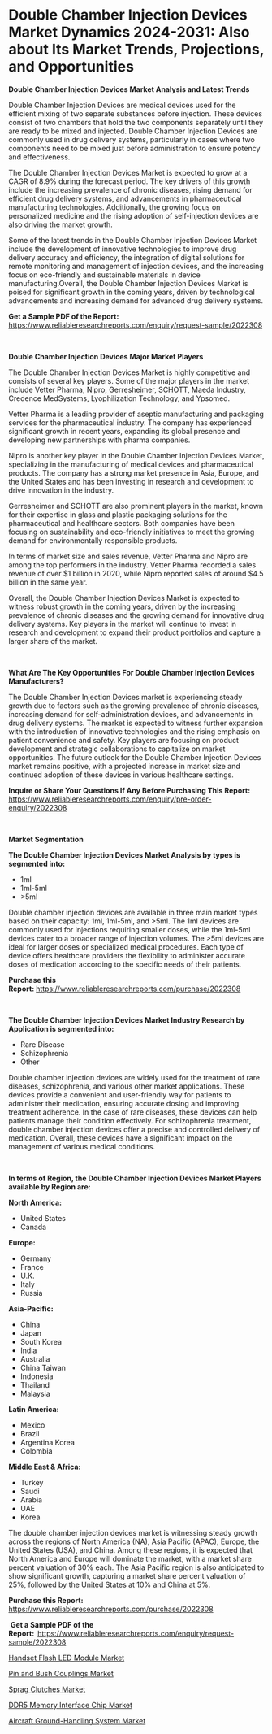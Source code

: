 <p><h1>Double Chamber Injection Devices Market Dynamics 2024-2031: Also about Its Market Trends, Projections, and Opportunities</h1></p><p><strong>Double Chamber Injection Devices Market Analysis and Latest Trends</strong></p>
<p><p>Double Chamber Injection Devices are medical devices used for the efficient mixing of two separate substances before injection. These devices consist of two chambers that hold the two components separately until they are ready to be mixed and injected. Double Chamber Injection Devices are commonly used in drug delivery systems, particularly in cases where two components need to be mixed just before administration to ensure potency and effectiveness.</p><p>The Double Chamber Injection Devices Market is expected to grow at a CAGR of 8.9% during the forecast period. The key drivers of this growth include the increasing prevalence of chronic diseases, rising demand for efficient drug delivery systems, and advancements in pharmaceutical manufacturing technologies. Additionally, the growing focus on personalized medicine and the rising adoption of self-injection devices are also driving the market growth.</p><p>Some of the latest trends in the Double Chamber Injection Devices Market include the development of innovative technologies to improve drug delivery accuracy and efficiency, the integration of digital solutions for remote monitoring and management of injection devices, and the increasing focus on eco-friendly and sustainable materials in device manufacturing.Overall, the Double Chamber Injection Devices Market is poised for significant growth in the coming years, driven by technological advancements and increasing demand for advanced drug delivery systems.</p></p>
<p><strong>Get a Sample PDF of the Report:&nbsp;</strong> <a href="https://www.reliableresearchreports.com/enquiry/request-sample/2022308">https://www.reliableresearchreports.com/enquiry/request-sample/2022308</a></p>
<p>&nbsp;</p>
<p><strong>Double Chamber Injection Devices Major Market Players</strong></p>
<p><p>The Double Chamber Injection Devices Market is highly competitive and consists of several key players. Some of the major players in the market include Vetter Pharma, Nipro, Gerresheimer, SCHOTT, Maeda Industry, Credence MedSystems, Lyophilization Technology, and Ypsomed.</p><p>Vetter Pharma is a leading provider of aseptic manufacturing and packaging services for the pharmaceutical industry. The company has experienced significant growth in recent years, expanding its global presence and developing new partnerships with pharma companies.</p><p>Nipro is another key player in the Double Chamber Injection Devices Market, specializing in the manufacturing of medical devices and pharmaceutical products. The company has a strong market presence in Asia, Europe, and the United States and has been investing in research and development to drive innovation in the industry.</p><p>Gerresheimer and SCHOTT are also prominent players in the market, known for their expertise in glass and plastic packaging solutions for the pharmaceutical and healthcare sectors. Both companies have been focusing on sustainability and eco-friendly initiatives to meet the growing demand for environmentally responsible products.</p><p>In terms of market size and sales revenue, Vetter Pharma and Nipro are among the top performers in the industry. Vetter Pharma recorded a sales revenue of over $1 billion in 2020, while Nipro reported sales of around $4.5 billion in the same year.</p><p>Overall, the Double Chamber Injection Devices Market is expected to witness robust growth in the coming years, driven by the increasing prevalence of chronic diseases and the growing demand for innovative drug delivery systems. Key players in the market will continue to invest in research and development to expand their product portfolios and capture a larger share of the market.</p></p>
<p>&nbsp;</p>
<p><strong>What Are The Key Opportunities For Double Chamber Injection Devices Manufacturers?</strong></p>
<p><p>The Double Chamber Injection Devices market is experiencing steady growth due to factors such as the growing prevalence of chronic diseases, increasing demand for self-administration devices, and advancements in drug delivery systems. The market is expected to witness further expansion with the introduction of innovative technologies and the rising emphasis on patient convenience and safety. Key players are focusing on product development and strategic collaborations to capitalize on market opportunities. The future outlook for the Double Chamber Injection Devices market remains positive, with a projected increase in market size and continued adoption of these devices in various healthcare settings.</p></p>
<p><strong>Inquire or Share Your Questions If Any Before Purchasing This Report:</strong> <a href="https://www.reliableresearchreports.com/enquiry/pre-order-enquiry/2022308">https://www.reliableresearchreports.com/enquiry/pre-order-enquiry/2022308</a></p>
<p>&nbsp;</p>
<p><strong>Market Segmentation</strong></p>
<p><strong>The Double Chamber Injection Devices Market Analysis by types is segmented into:</strong></p>
<p><ul><li>1ml</li><li>1ml-5ml</li><li>>5ml</li></ul></p>
<p><p>Double chamber injection devices are available in three main market types based on their capacity: 1ml, 1ml-5ml, and >5ml. The 1ml devices are commonly used for injections requiring smaller doses, while the 1ml-5ml devices cater to a broader range of injection volumes. The >5ml devices are ideal for larger doses or specialized medical procedures. Each type of device offers healthcare providers the flexibility to administer accurate doses of medication according to the specific needs of their patients.</p></p>
<p><strong>Purchase this Report:&nbsp;</strong><a href="https://www.reliableresearchreports.com/purchase/2022308">https://www.reliableresearchreports.com/purchase/2022308</a></p>
<p>&nbsp;</p>
<p><strong>The Double Chamber Injection Devices Market Industry Research by Application is segmented into:</strong></p>
<p><ul><li>Rare Disease</li><li>Schizophrenia</li><li>Other</li></ul></p>
<p><p>Double chamber injection devices are widely used for the treatment of rare diseases, schizophrenia, and various other market applications. These devices provide a convenient and user-friendly way for patients to administer their medication, ensuring accurate dosing and improving treatment adherence. In the case of rare diseases, these devices can help patients manage their condition effectively. For schizophrenia treatment, double chamber injection devices offer a precise and controlled delivery of medication. Overall, these devices have a significant impact on the management of various medical conditions.</p></p>
<p>&nbsp;</p>
<p><strong>In terms of Region, the Double Chamber Injection Devices Market Players available by Region are:</strong></p>
<p>
    <p> <strong> North America: </strong>
        <ul>
            <li>United States</li>
            <li>Canada</li>
        </ul>
        </p> 
    <p> <strong> Europe: </strong>
        <ul>
            <li>Germany</li>
            <li>France</li>
            <li>U.K.</li>
            <li>Italy</li>
            <li>Russia</li>
        </ul>
        </p> 
    <p> <strong> Asia-Pacific: </strong>
        <ul>
            <li>China</li>
            <li>Japan</li>
            <li>South Korea</li>
            <li>India</li>
            <li>Australia</li>
            <li>China Taiwan</li>
            <li>Indonesia</li>
            <li>Thailand</li>
            <li>Malaysia</li>
        </ul>
        </p> 
    <p> <strong> Latin America: </strong>
        <ul>
            <li>Mexico</li>
            <li>Brazil</li>
            <li>Argentina Korea</li>
            <li>Colombia</li>
        </ul>
        </p> 
    <p> <strong> Middle East & Africa: </strong>
        <ul>
            <li>Turkey</li>
            <li>Saudi</li>
            <li>Arabia</li>
            <li>UAE</li>
            <li>Korea</li>
        </ul>
    </p>
    </p>
<p><p>The double chamber injection devices market is witnessing steady growth across the regions of North America (NA), Asia Pacific (APAC), Europe, the United States (USA), and China. Among these regions, it is expected that North America and Europe will dominate the market, with a market share percent valuation of 30% each. The Asia Pacific region is also anticipated to show significant growth, capturing a market share percent valuation of 25%, followed by the United States at 10% and China at 5%.</p></p>
<p><strong>Purchase this Report: </strong><a href="https://www.reliableresearchreports.com/purchase/2022308">https://www.reliableresearchreports.com/purchase/2022308</a></p>
<p>&nbsp;<strong>Get a Sample PDF of the Report:&nbsp;&nbsp;</strong><a href="https://www.reliableresearchreports.com/enquiry/request-sample/2022308">https://www.reliableresearchreports.com/enquiry/request-sample/2022308</a></p>
<p><strong></strong></p>
<p><p><a href="https://view.publitas.com/reportprime-1/handset-flash-led-module-market-size-share-trends-analysis-report-by-material-by-type-by-end-user-by-region-and-segment-forecasts-2024-2031/">Handset Flash LED Module Market</a></p><p><a href="https://ivy-potential-64b.notion.site/Pin-and-Bush-Couplings-Market-Dynamics-2024-2031-Also-about-Its-Market-Trends-Projections-and-Opp-2aa2d64df91e4c76b4f96286d608a219">Pin and Bush Couplings Market</a></p><p><a href="https://five-trouble-98a.notion.site/Sprag-Clutches-Market-Size-Furnishes-Valuable-Information-Encompassing-Market-Share-Market-Trends--8bd1a4e5e8e34aaba1b6454b25e76e19">Sprag Clutches Market</a></p><p><a href="https://github.com/edytherolanlouisejk1miz0wig/Market-Research-Report-List-1/blob/main/ddr5-memory-interface-chip-market.md">DDR5 Memory Interface Chip Market</a></p><p><a href="https://view.publitas.com/reportprime-1/aircraft-ground-handling-system-market-insights-market-players-and-forecast-till-2031/">Aircraft Ground-Handling System Market</a></p></p>